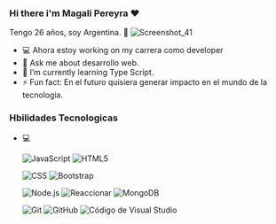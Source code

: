 ### Hi there i'm Magali Pereyra  ❤
Tengo 26 años, soy Argentina. 🌼
![Screenshot_41](https://github.com/Magali18/Magali18/assets/98051334/22218377-0a54-44e8-848e-e31b492e3f1e)
-  💻 Ahora estoy working on my carrera como developer
- 💬 Ask me about desarrollo web.
- 🌱 I’m currently learning Type Script.
- ⚡ Fun fact: En el futuro quisiera generar impacto en el mundo de la tecnologia.

<h3> Hbilidades Tecnologicas </h3>

- 💻  

  ![JavaScript](https://img.shields.io/badge/-JavaScript-333333?style=flat&logo=javascript)
  ![HTML5](https://img.shields.io/badge/-HTML5-333333?style=flat&logo=HTML5)
  
  ![CSS](https://img.shields.io/badge/-CSS-333333?style=flat&logo=CSS3&logoColor=1572B6)
  ![Bootstrap](https://img.shields.io/badge/-Bootstrap-333333?style=flat&logo=bootstrap&logoColor=563D7C)

  ![Node.js](https://img.shields.io/badge/-Node.js-333333?style=flat&logo=node.js)
  ![Reaccionar](https://img.shields.io/badge/-React-333333?style=flat&logo=react)
  ![MongoDB](https://img.shields.io/badge/-MongoDB-333333?style=flat&logo=mongodb)
  
  ![Git](https://img.shields.io/badge/-Git-333333?style=flat&logo=git)
  ![GitHub](https://img.shields.io/badge/-GitHub-333333?style=flat&logo=github)
  ![Código de Visual Studio](https://img.shields.io/badge/-Visual%20Studio%20Code-333333?style=flat&logo=visual-studio-code&logoColor=007ACC)






